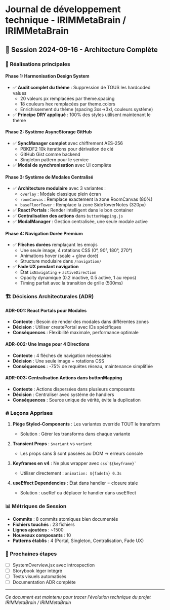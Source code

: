 # Journal de développement technique - IRIMMetaBrain / IRIMMetaBrain

## 📅 Session 2024-09-16 - Architecture Complète

### 🎯 Réalisations principales

#### Phase 1: Harmonisation Design System

- ✅ **Audit complet du thème** : Suppression de TOUS les hardcoded values
  - 20 valeurs px remplacées par theme.spacing
  - 18 couleurs hex remplacées par theme.colors
  - Enrichissement du thème (spacing 3xs→3xl, couleurs système)
- ✅ **Principe DRY appliqué** : 100% des styles utilisent maintenant le thème

#### Phase 2: Système AsyncStorage GitHub

- ✅ **SyncManager complet** avec chiffrement AES-256
  - PBKDF2 10k iterations pour dérivation de clé
  - GitHub Gist comme backend
  - Singleton pattern pour le service
- ✅ **Modal de synchronisation** avec UI complète

#### Phase 3: Système de Modales Centralisé

- ✅ **Architecture modulaire** avec 3 variantes :
  - `overlay` : Modale classique plein écran
  - `roomCanvas` : Remplace exactement la zone RoomCanvas (80%)
  - `baseFloorTower` : Remplace la zone SideTowerNotes (320px)
- ✅ **React Portals** : Render intelligent dans le bon container
- ✅ **Centralisation des actions** dans `buttonMapping.js`
- ✅ **ModalManager** : Gestion centralisée, une seule modale active

#### Phase 4: Navigation Dorée Premium

- ✅ **Flèches dorées** remplaçant les emojis
  - Une seule image, 4 rotations CSS (0°, 90°, 180°, 270°)
  - Animations hover (scale + glow doré)
  - Structure modulaire dans `/navigation/`
- ✅ **Fade UX pendant navigation**
  - État `isNavigating` + `activeDirection`
  - Opacity dynamique (0.2 inactive, 0.5 active, 1 au repos)
  - Timing parfait avec la transition de grille (500ms)

### 🏗️ Décisions Architecturales (ADR)

#### ADR-001: React Portals pour Modales

- **Contexte** : Besoin de render des modales dans différentes zones
- **Décision** : Utiliser createPortal avec IDs spécifiques
- **Conséquences** : Flexibilité maximale, performance optimale

#### ADR-002: Une Image pour 4 Directions

- **Contexte** : 4 flèches de navigation nécessaires
- **Décision** : Une seule image + rotations CSS
- **Conséquences** : -75% de requêtes réseau, maintenance simplifiée

#### ADR-003: Centralisation Actions dans buttonMapping

- **Contexte** : Actions dispersées dans plusieurs composants
- **Décision** : Centraliser avec système de handlers
- **Conséquences** : Source unique de vérité, évite la duplication

### 🔥 Leçons Apprises

1. **Piège Styled-Components** : Les variantes override TOUT le transform

   - Solution : Gérer les transforms dans chaque variante

2. **Transient Props** : `$variant` vs `variant`

   - Les props sans $ sont passées au DOM → erreurs console

3. **Keyframes en v4** : Ne plus wrapper avec `` css`${keyframe}` ``

   - Utiliser directement : `animation: ${fadeIn} 0.3s`

4. **useEffect Dependencies** : État dans handler = closure stale
   - Solution : useRef ou déplacer le handler dans useEffect

### 📊 Métriques de Session

- **Commits** : 8 commits atomiques bien documentés
- **Fichiers touchés** : 23 fichiers
- **Lignes ajoutées** : ~1500
- **Nouveaux composants** : 10
- **Patterns établis** : 4 (Portal, Singleton, Centralisation, Fade UX)

### 🎯 Prochaines étapes

- [ ] SystemOverview.jsx avec introspection
- [ ] Storybook léger intégré
- [ ] Tests visuels automatisés
- [ ] Documentation ADR complète

---

_Ce document est maintenu pour tracer l'évolution technique du projet IRIMMetaBrain / IRIMMetaBrain_
